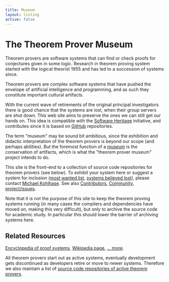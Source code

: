 ```yaml
---
title: Museum
layout: listing
active: false
---
```


# The Theorem Prover Museum

Theorem provers are software systems that can find or check proofs for conjectures given in some logic. 
Research in theorem proving system started with the logical theorist 1955 and has led to a succession of systems since. 

Theorem provers are complex software systems that have pushed the envelope of artificial intelligence and programming, and as such they constitute important cultural artifacts. 

With the current wave of retirements of the original principal investigators there is good chance that the systems are lost, when their group servers are shut down. 
This web site aims to preserve the ones we can still get our hands on. 
This idea is compatible with the [Software Heritage](https://www.softwareheritage.org) initiative, and contributes since it is based on [GitHub](https://github.com) repositories. 

The term "museum" may be sound bit ambitious, since the exhibition and didactic interpretation of the theorem provers is beyond our scope (and perhaps abilities). 
But the foremost function of a [museum](https://en.wikipedia.org/wiki/Museum) is the conservation of artifacts, which is what the "theorem prover museum" project intends to do. 

This site is the front-end to a collection of source code repositories for theorem provers (see below). 
To exhibit your system here or suggest a system for inclusion ([most wanted list](/wanted/), [systems believed lost](/lost/)), please contact [Michael Kohlhase](mailto:m.kohlhase@jacobs-university.de). 
See also [Contributors](/contributors/), [Community](/community/), [project/issues](https://github.com/theoremprover-museum/theoremprover-museum.github.io/issues). 

Note that it is not the purpose of this site to keep the theorem proving systems running (in many cases the compilers and dependencies have moved on, making this very difficult), but only to archive the source code for academic study. 
In particular this should lower the barrier of archiving systems here. 

## Related Resources

[Encyclopedia of proof systems](https://proofsystem.github.io/Encyclopedia/), [Wikipedia page](https://en.wikipedia.org/wiki/Automated_theorem_proving), [... more](/related/). 

All theorem provers start out as active systems, eventually development gets discontinued as developers retire or move to newer systems. 
Therefore we also maintain a list of [source code repositories of active theorem provers](/active/). 
